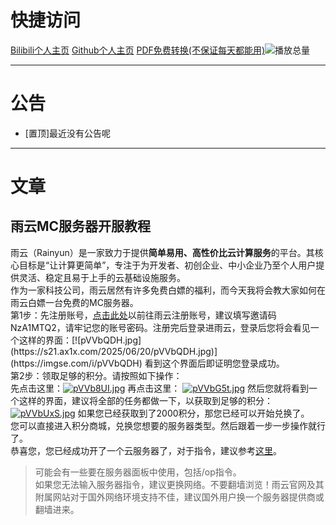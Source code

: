 # 快捷访问    
[Bilibili个人主页](https://space.bilibili.com/3537110394997567?spm_id_from=333.1007.0.0)       [Github个人主页](github.com/Xiaoyang4547)  [PDF免费转换(不保证每天都能用)](http://momopdf.ltzy.top:64225)![播放总量](https://bilistats.lonelyion.com/following?uid=[3537110394997567])
***
# 公告  
* [置顶]最近没有公告呢
***
# 文章
## 雨云MC服务器开服教程  
雨云（Rainyun）是一家致力于提供**简单易用、高性价比云计算服务**的平台。其核心目标是“让计算更简单”，专注于为开发者、初创企业、中小企业乃至个人用户提供灵活、稳定且易于上手的云基础设施服务。  
作为一家科技公司，雨云居然有许多免费白嫖的福利，而今天我将会教大家如何在雨云白嫖一台免费的MC服务器。  
第1步：先注册账号，[点击此处](https://www.rainyun.com/NzA1MTQ2_)以前往雨云注册账号，建议填写邀请码NzA1MTQ2，请牢记您的账号密码。注册完后登录进雨云，登录后您将会看见一个这样的界面：[![pVVbQDH.jpg](https://s21.ax1x.com/2025/06/20/pVVbQDH.jpg)](https://imgse.com/i/pVVbQDH)
看到这个界面后即证明您登录成功。  
第2步：领取足够的积分。请按照如下操作：  
先点击这里：[![pVVb8UI.jpg](https://s21.ax1x.com/2025/06/20/pVVb8UI.jpg)](https://imgse.com/i/pVVb8UI)
再点击这里：
[![pVVbG5t.jpg](https://s21.ax1x.com/2025/06/20/pVVbG5t.jpg)](https://imgse.com/i/pVVbG5t)
然后您就将看到一个这样的界面，建议将全部的任务都做一下，以获取到足够的积分：[![pVVbUxS.jpg](https://s21.ax1x.com/2025/06/20/pVVbUxS.jpg)](https://imgse.com/i/pVVbUxS)
如果您已经获取到了2000积分，那您已经可以开始兑换了。  
您可以直接进入积分商城，兑换您想要的服务器类型。然后跟着一步一步操作就行了。  
恭喜您，您已经成功开了一个云服务器了，对于指令，建议参考[这里](https://fairysen.com/472.html)。  
>可能会有一些要在服务器面板中使用，包括/op指令。  
>如果您无法输入服务器指令，建议更换网络。不要翻墙浏览！雨云官网及其附属网站对于国外网络环境支持不佳，建议国外用户换一个服务器提供商或翻墙进来。
